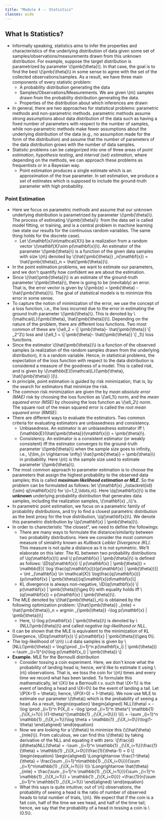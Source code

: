 ```yaml
---
title: "Module 4 -- Statistics"
classes: wide
---
```

## What Is Statistics?
* Informally speaking, statistics aims to infer the properties and characteristics of the underlying distribution of data given some set of samples/observations/measurements drawn from this unknown distribution. For example, suppose the target distribution is parametrized by parameter \\(\pmb{\theta}\\). In that case, the goal is to find the best \\(\pmb{\theta}\\) in some sense to agree with the set of the collected observations/samples. As a result, we have three main components of every statistic problem:
  - A probability distribution generating the data
  - Samples/Observations/Measurements. We are given \\(n\\) samples drawn from the probability distribution generating the data.
  - Properties of the distribution about which inferences are drawn
* In general, there are two approaches for statistical problems: parametric methods and non-parametric methods. parametric methods assume strong assumptions about data distribution of the data such as having a fixed number of parameters with respect to the number of samples, while non-parametric methods make fewer assumptions about the underlying distribution of the data (e.g., no assumption made for the form of the distribution) and assume that the number of parameters of the data distribution grows with the number of data samples.
* Statistic problems can be categorized into one of three areas of _point estimation_, _hypothesis testing_, and _interval (set) estimation_, where depending on the methods, we can approach these problems as frequentists or in a Bayesian way.
  - Point estimation produces a single estimate which is an approximation of the true parameter.  In set estimation, we produce a set of estimates which is supposed to include the ground-truth parameter with high probability.

### Point Estimation
* Here we focus on parametric methods and assume that our unknown underlying distribution is parametrized by parameter \\(\pmb{\theta}\\). The process of estimating \\(\pmb{\theta}\\) from the data set is called model fitting, or training, and is a central problem in machine learning (we state our results for the continuous random variables. The same thing holds for the discrete case).
  - Let \\(\mathbf{x}\in\mathcal{X}\\) be a realization from a random vector \\(\mathbf{X}\sim p(\mathbf{x})\\). An estimator of the parameter \\(\pmb{\theta}\\) is a function of the given data samples with size \\(n\\) denoted by \\(\hat{\pmb{\theta}} _n(\mathbf{x}) = \hat{\pmb{\theta}}_n =  \hat{\pmb{\theta}}\\).
* In the point estimation problems, we want to estimate our parameters, and we don't quantify how confident we are about the estimation.
* Since \\(\hat{\pmb{\theta}}\\) is an estimate of the ground-truth parameter \\(\pmb{\theta}\\), there is going to be (inevitably) an error. That is, the error vector is given by \\(\pmb{e} = \pmb{\theta} - \hat{\pmb{\theta}}\\). The goal of statistical models is to minimize this error in some sense.
* To capture the notion of minimization of the error, we use the concept of a loss function, i.e., the loss incurred due to the error in estimating the ground truth parameter \\(\pmb{\theta}\\). This is denoted by \\(\mathcal{L}(\pmb{\theta}, \hat{\pmb{\theta}})\\). Depending on the nature of the problem, there are different loss functions. Two most common of these are \\(\ell_2 = \\| \pmb{\theta}- \hat{\pmb{\theta}} \\| _2^2\\) loss and \\(\ell_1 = \\| \pmb{\theta}- \hat{\pmb{\theta}} \\| _1\\) loss functions.
* Since the estimator \\(\hat{\pmb{\theta}}\\) is a function of the observed samples (a realization of the random samples drawn from the underlying distribution), it is a random variable. Hence, in statistical problems, the expectation of the loss function with respect to the data distribution is considered a measure of the goodness of a model. This is called _risk_, and is given by \\(\mathbb{E}\[\mathcal{L}(\pmb{\theta}, \hat{\pmb{\theta}} )\]\\).
* In principle, point estimation is guided by risk minimization, that is, by the search for estimators that minimize the risk.
* The common risk minimization are given the by _mean absolute error (MAE)_ risk by choosing the loss function as \\(\ell_1\\) norm, and the _mean squared error (MSE)_ by choosing the loss function as \\(\ell_2\\) norm. The square root of the mean squared error is called the _root mean squared error (RMSE)_.
* There are different ways to evaluate the estimators. Two common criteria for evaluating estimators are unbiasedness and consistency.
  - Unbiasedness. An estimator is an unbiasedness estimator iff \\(\mathbb{E}(\hat{\pmb{\theta}}(\mathbf{x})) = \pmb{\theta}\\).
  - Consistency. An estimator is a consistent estimator (or weakly consistent) iff the estimator converges to the ground-truth parameter \\(\pmb{\theta}\\) when the sample size goes to infinity, i.e., \\(\lim_{n \rightarrow \infty} \hat{\pmb{\theta}} = \pmb{\theta}\\) in probability. Here \\(n\\) is the sample size used to estimate parameter \\(\pmb{\theta}\\).
* The most common approach to parameter estimation is to choose the parameters that assign the highest probability to the observed data samples; this is called _**maximum likelihood estimation or MLE**_. So the problem can be formulated as follows: let \\(\mathbf{x} _i\stackrel{iid}{\sim} q(\mathbf{x})\\) for \\(i=1,2,\ldots,n\\). Here \\(q(\mathbf{x})\\) is the **unknown** underlying probability distribution that generates data samples, including the realization samples, \\(\mathbf{x} _i\\)'s.
* In parametric point estimation, we focus on a parametric family of probability distributions, and try to find a closest parametric distribution as the best proxy for the true distribution, \\(q(\mathbf{x})\\). We denote this parametric distribution by \\(p(\mathbf{x} \| \pmb{\theta})\\).
* In order to charecteristic "the closest", we need to define the followings:
  - There are many ways to formulate the distance/similarity between two probability distributions. Here we consider the most commom measure of simialrity known as _Kullback Leibler Divergence (KL)_. This measure is not quite a distance as it is not symmetric. We'll elaborate on this later. The KL between two probability distributions of \\(q(\mathbf{x})\\) and \\( p(\mathbf{x} \| \pmb{\theta})\\) is defined as follows:
 \\[D(q(\mathbf{x}) \\| p(\mathbf{x} \| \pmb{\theta})) = \mathbb{E}\[ \log \frac{q(\mathbf{x})}{p(\mathbf{x} \| \pmb{\theta})}\] = \int _{\mathbf{x} \in \mathcal{X}} \log\frac{q(\mathbf{x})}{p(\mathbf{x} \| \pmb{\theta})}q(\mathbf{x})d\mathbf{x}\\]
  - KL divergence is always non-negative, \\(D(q(\mathbf{x}) \\| p(\mathbf{x} \| \pmb{\theta}))\geq 0\\) with equality holds iff \\(q(\mathbf{x}) = p(\mathbf{x} \| \pmb{\theta})\\).
* The MLE denoted by \\(\hat{\pmb{\theta}}_n\\) is obtained by the following optimization problem:
  \\[\hat{\pmb{\theta}} _{mle} = \hat{\pmb{\theta}}_n = argmin _{\pmb{\theta}} -\log p(\mathbf{x} \| \pmb{\theta})\\]
  - Here, \\(-\log p(\mathbf{x} \| \pmb{\theta})\\) is denoted by \\(NLL(\pmb{\theta})\\) and called _negative log-likelihood or NLL_.
* It can be shown that the MLE is equivalent to the minimization of KL Divergence, \\(D(q(\mathbf{x}) \\| p(\mathbf{x} \| \pmb{\theta}))\geq 0\\).
* The log-likelihood of \\(n\\) i.i.d data samples is given by
  \\[NLL(\pmb{\theta}) = \log(\prod _{i=1}^n p(\mathbf{x_i} \| \pmb{\theta})) =-\sum _{i=1}^{n}\log p(\mathbf{x_i} \| \pmb{\theta}) \\]
* **Example.** MLE for the Bernoulli distribution
  - Consider tossing a coin experiment. Here, we don't know what the probability of landing head is; hence, we'd like to estimate it using \\(n\\) observations. That is, we toss the coin for \\(n\\) times and every time we record what has been landed. To formulate this mathematically, let \\(X\\) be a Bernoulli r.v. such that \\(X=1\\) is the event of landing a head and \\(X=0\\) be the event of landing a tail. Let \\(P(X=1) = \theta\\); hence, \\(P(X=0) = 1-\theta\\). We now use MLE to estimate our parameter \\(\theta\\) which is the probability of seeing a head. As a result,
    \begin{equation}
        \begin{aligned}
          NLL(\theta) = -\log \prod _{i=1}^n P(X_i) = -\log \prod _{i=1}^n \theta^{ \mathbb{1} _{\\{X_i=1\\}} }(1-\theta)^{\mathbb{1} _{\\{X_i=0\\}}} \\\\\\\\
                      = -\sum _{i=1}^n \mathbb{1} _{\\{X_i=1\\}}\log \theta + \mathbb{1} _{\\{X_i=0\\}}\log(1-\theta)
        \end{aligned}
    \end{equation}
  - Now we are looking for a \\(\theta\\) to minimize this (\\(\hat{\theta} _{mle}\\)). From calculous, we can find this \\(\theta\\) by taking derivative of the NLL and equating it with zero:
    \\[\frac{d}{d\theta}NLL(\theta) = -\sum _{i=1}^n \mathbb{1} _{\\{X_i=1\\}}\frac{1}{\theta} + \mathbb{1} _{\\{X_i=0\\}}\frac{1}{\theta-1} = 0 \\]
    \begin{equation}
     \begin{aligned}
          \Longrightarrow \frac{1-\theta}{\theta} = \frac{\sum _{i=1}^n\mathbb{1} _{\\{X_i=0\\}}}{\sum _{i=1}^n\mathbb{1} _{\\{X_i=1\\}}} \\\\\\\\
          \Longrightarrow \hat{\theta} _{mle} = \frac{\sum _{i=1}^n \mathbb{1} _{\\{X_i=1\\}}}{\sum _{i=1}^n \mathbb{1} _{\\{X_i=1\\}} + \mathbb{1} _{\\{X_i=0\\}}} =\frac{1}{n}\sum _{i=1}^n \mathbb{1} _{\\{X_i=1\\}}
        \end{aligned}
    \end{equation}
  - What this says is quite intuitive; out of \\n\\) observations, the probability of seeing a head is the ratio of number of observed heads to total number of trials, \\(n\\). We expect that if the coin is a fait coin, half of the time we see head, and half of the time tail; hence, we say that the probability of a head in tossing a coin is \\(0.5\\).
